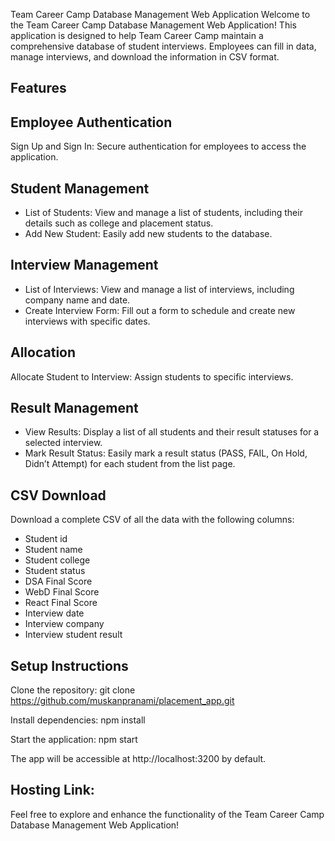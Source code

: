 
Team Career Camp Database Management Web Application
Welcome to the Team Career Camp Database Management Web Application! This application is designed to help Team Career Camp maintain a comprehensive database of student interviews. Employees can fill in data, manage interviews, and download the information in CSV format.

## Features

## Employee Authentication
Sign Up and Sign In: Secure authentication for employees to access the application.

## Student Management
- List of Students: View and manage a list of students, including their details such as college and placement status.
- Add New Student: Easily add new students to the database.

## Interview Management
- List of Interviews: View and manage a list of interviews, including company name and date.
- Create Interview Form: Fill out a form to schedule and create new interviews with specific dates.

## Allocation
Allocate Student to Interview: Assign students to specific interviews.

## Result Management
- View Results: Display a list of all students and their result statuses for a selected interview.
- Mark Result Status: Easily mark a result status (PASS, FAIL, On Hold, Didn’t Attempt) for each student from the list page.

## CSV Download
Download a complete CSV of all the data with the following columns:

- Student id
- Student name
- Student college
- Student status
- DSA Final Score
- WebD Final Score
- React Final Score
- Interview date
- Interview company
- Interview student result

## Setup Instructions

Clone the repository:
git clone https://github.com/muskanpranami/placement_app.git

Install dependencies:
npm install

Start the application:
npm start

The app will be accessible at http://localhost:3200 by default.

## Hosting Link:


Feel free to explore and enhance the functionality of the Team Career Camp Database Management Web Application!
